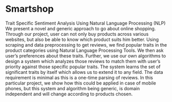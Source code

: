 # Smartshop
Trait Specific Sentiment Analysis Using Natural Language Processing (NLP)
We present a novel and generic approach to go about online shopping. 
Through our project, user can not only buy products across various websites, but also be able to know which product suits him better. 
Using scraping and data preprocessing to get reviews, we find popular traits in the product categories using Natural Language Processing Tools. We then ask user’s preferences about these traits. Further, we use our own algorithms to design a system 
which analyzes those reviews to match them with user’s priority against those specific popular traits. The system learns the set of significant traits by itself which allows us to 
extend it to any field. The data requirement is minimal as this is a one-time parsing of reviews. 
In this particular project, we show how this could be applied in case of mobile phones, but this system and algorithm being generic, is domain independent and will change according to products chosen.